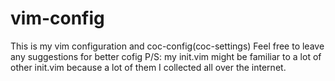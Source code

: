 # vim-config
This is my vim configuration and coc-config(coc-settings)
Feel free to leave any suggestions for better cofig
P/S: my init.vim might be familiar to a lot of other init.vim because a lot of them I collected all over the internet.
